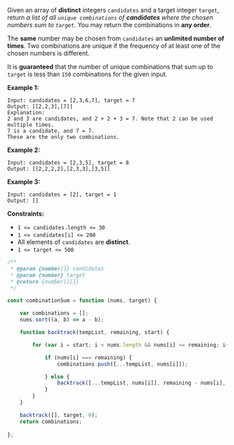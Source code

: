 Given an array of __distinct__ integers `candidates` and a target integer `target`, return *a list of all `unique combinations` of __candidates__ where the chosen numbers sum to `target`*. You may return the combinations in __any order__.

The __same__ number may be chosen from `candidates` an __unlimited number of times__. Two combinations are unique if the frequency of at least one of the chosen numbers is different.

It is __guaranteed__ that the number of unique combinations that sum up to `target` is less than `150` combinations for the given input.

 
__Example 1:__
```
Input: candidates = [2,3,6,7], target = 7
Output: [[2,2,3],[7]]
Explanation:
2 and 3 are candidates, and 2 + 2 + 3 = 7. Note that 2 can be used multiple times.
7 is a candidate, and 7 = 7.
These are the only two combinations.
```

__Example 2:__
```
Input: candidates = [2,3,5], target = 8
Output: [[2,2,2,2],[2,3,3],[3,5]]
```

__Example 3:__
```
Input: candidates = [2], target = 1
Output: []
```

__Constraints:__

* `1 <= candidates.length <= 30`
* `1 <= candidates[i] <= 200`
* All elements of `candidates` are __distinct__.
* `1 <= target <= 500`

```javascript
/**
 * @param {number[]} candidates
 * @param {number} target
 * @return {number[][]}
 */

const combinationSum = function (nums, target) {

    var combinations = [];
    nums.sort((a, b) => a - b);

    function backtrack(tempList, remaining, start) {

        for (var i = start; i < nums.length && nums[i] <= remaining; i++) {

            if (nums[i] === remaining) {
                combinations.push([...tempList, nums[i]]);

            } else {
                backtrack([...tempList, nums[i]], remaining - nums[i], i);
            }
        }
    }

    backtrack([], target, 0);
    return combinations;
    
};
```